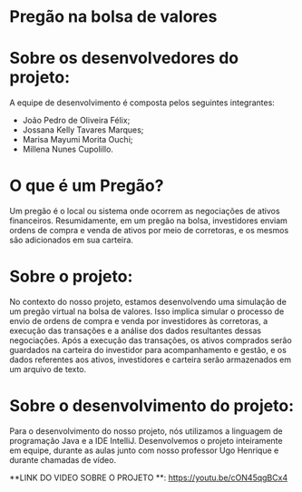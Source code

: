 # Pregão na bolsa de valores
# Sobre os desenvolvedores do projeto:
A equipe de desenvolvimento é composta pelos seguintes integrantes:
- João Pedro de Oliveira Félix;
- Jossana Kelly Tavares Marques;
- Marisa Mayumi Morita Ouchi;
- Millena Nunes Cupolillo.

# O que é um Pregão?
Um pregão é o local ou sistema onde ocorrem as negociações de ativos financeiros.
Resumidamente, em um pregão na bolsa, investidores enviam ordens de compra e venda de ativos por meio de corretoras, e os mesmos são adicionados em sua carteira.

# Sobre o projeto:
No contexto do nosso projeto, estamos desenvolvendo uma simulação de um pregão virtual na bolsa de valores. Isso implica simular o processo de envio de ordens de compra e venda por investidores às corretoras, a execução das transações e a análise dos dados resultantes dessas negociações. 
Após a execução das transações, os ativos comprados serão guardados na carteira do investidor para acompanhamento e gestão, e os dados referentes aos ativos, investidores e carteira serão armazenados em um arquivo de texto.

# Sobre o desenvolvimento do projeto:
Para o desenvolvimento do nosso projeto, nós utilizamos a linguagem de programação Java e a IDE IntelliJ. Desenvolvemos o projeto inteiramente em equipe, durante as aulas junto com nosso professor Ugo Henrique e durante chamadas de vídeo.

**LINK DO VIDEO SOBRE O PROJETO 
**: https://youtu.be/cON45qgBCx4


